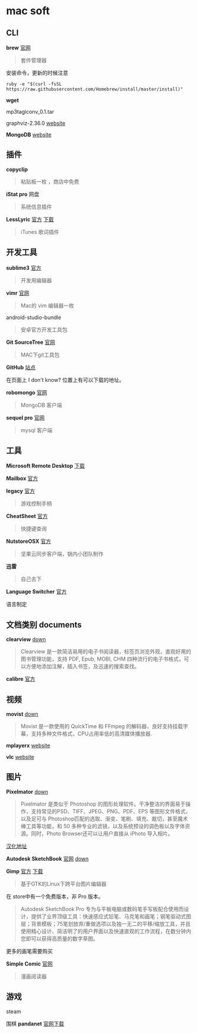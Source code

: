 # mac soft

## CLI

**brew** [官网](http://brew.sh/index_zh-cn.html)

> 套件管理器

安装命令，更新的时候注意

	ruby -e "$(curl -fsSL https://raw.githubusercontent.com/Homebrew/install/master/install)"

**wget**

mp3tagiconv_0.1.tar


graphviz-2.36.0  [website](http://www.graphviz.org/Download_macos.php)


**MongoDB** [website](http://www.mongodb.org)

## 插件

**copyclip** 

> 粘贴板一枚 ，商店中免费 

**iStat pro** 网盘

> 系统信息插件

**LessLyric** [官方](http://ixhan.com/lesslyrics/) [下载](http://ixhan.com/app/LessLyrics_latest.tar.gz)

> iTunes 歌词插件

## 开发工具

**sublime3**  [官方](http://www.sublimetext.com/3)

> 开发用编辑器

**vimr** [官网](http://vimr.org/)

> Mac的 vim 编辑器一枚

android-studio-bundle

> 安卓官方开发工具包

**Git SourceTree** [官网](http://www.sourcetreeapp.com/)

> MAC下git工具包

**GitHub** [站点](https://pages.github.com/) 

在页面上 I don't know? 位置上有可以下载的地址。

**robomongo** [官网](http://www.robomongo.org/)

> MongoDB 客户端

**sequel pro** [官网](http://www.sequelpro.com/)

> mysql 客户端

## 工具

**Microsoft Remote Desktop**  [下载](http://www.microsoft.com/en-us/download/details.aspx?id=18140)

**Mailbox** [官方](http://www.mailboxapp.com/) 

**legacy**  [官方](http://getjoypad.com/legacy/)

> 游戏控制手柄

**CheatSheet** [官方](http://www.cheatsheetapp.com/CheatSheet/)
> 快捷键查询

**NutstoreOSX**  [官方](https://jianguoyun.com/)

> 坚果云同步客户端，锅内小团队制作

**迅雷**

> 自己去下

**Language Switcher** [官方](http://www.tj-hd.co.uk/en-gb/languageswitcher/)

语言制定

## 文档类别 documents

**clearview** [down](http://lnmac.com/clearview/)

> Clearview 是一款简洁易用的电子书阅读器，标签页浏览外观，直观好用的图书管理功能，支持 PDF, Epub, MOBI, CHM 四种流行的电子书格式，可以方便地添加注解，插入书签，及迅速的搜索查找。

**calibre**  [官方](http://calibre-ebook.com/download_osx)


## 视频

**movist**  [down](http://lnmac.com/movist/)

> Movist 是一款使用的 QuickTime 和 FFmpeg 的解码器，良好支持挂载字幕，支持多种文件格式，CPU占用率低的高清媒体播放器.

**mplayerx**  [website](http://mplayerx.org/#)

**vlc** [website](http://www.videolan.org/vlc/download-macosx.html)

## 图片

**Pixelmator** [down](http://lnmac.com/pixelmator/)

> Pixelmator 是类似于 Photoshop 的图形处理软件。干净整洁的界面易于操作，支持常见的PSD、TIFF、JPEG、PNG、PDF、EPS 等图形文件格式，以及足可与 Photoshop匹配的选取、渐变、笔刷、填充、裁切，甚至魔术棒工具等功能，和 50 多种专业的滤镜，以及系统预设的调色板以及字体资源。同时，Photo Browser还可以让用户直接从 iPhoto 导入相片。

[汉化地址](https://github.com/cunkai/Pixelmator)

**Autodesk SketchBook** [官网](http://www.autodesk.com/products/sketchbook-pro/overview) [down](http://lnmac.com/autodesk-sketchbook-pro/)

**Gimp** [官方](http://www.gimp.org/macintosh/) [下载](http://download.gimp.org/pub/gimp/v2.8/osx/)

> 基于GTK的Linux下跨平台图片编辑器

在 store中有一个免费版本，非 Pro 版本。

> Autodesk SketchBook Pro 专为与平板电脑或数码笔手写板配合使用而设计，提供了业界顶级工具：快速感应式铅笔、马克笔和画笔；钢笔驱动式图层；背景模板；75笔划放弃/重做选项以及独一无二的平移/缩放工具，并且使用精心设计、简洁明了的用户界面以及快速直观的工作流程，在数分钟内您即可以获得高质量的数字草图。

更多的画笔需要购买

**Simple Comic** [官网](http://dancingtortoise.com/simplecomic/)

> 漫画阅读器

## 游戏

steam


围棋 **pandanet**  [官网下载](http://pandanet-igs.com/communities/pandanet)

